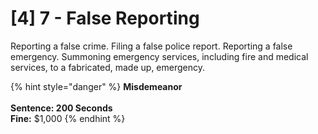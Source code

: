 # \[4] 7 - False Reporting

Reporting a false crime. Filing a false police report. Reporting a false emergency. Summoning emergency services, including fire and medical services, to a fabricated, made up, emergency.

{% hint style="danger" %}
**Misdemeanor**\
\
**Sentence: 200 Seconds**\
**Fine:** $1,000
{% endhint %}

